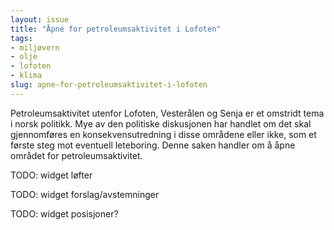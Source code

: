 ```yaml
---
layout: issue
title: "Åpne for petroleumsaktivitet i Lofoten"
tags:
- miljøvern
- olje
- lofoten
- klima
slug: apne-for-petroleumsaktivitet-i-lofoten
---
```


Petroleumsaktivitet utenfor Lofoten, Vesterålen og Senja er et omstridt tema i norsk politikk. Mye av den politiske diskusjonen har handlet om det skal gjennomføres en konsekvensutredning i disse områdene eller ikke, som et første steg mot eventuell leteboring. Denne saken handler om å åpne området for petroleumsaktivitet.

TODO: widget løfter

TODO: widget forslag/avstemninger

TODO: widget posisjoner?

